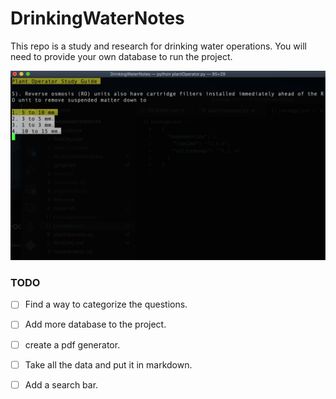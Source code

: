 # DrinkingWaterNotes
This repo is a study and research for drinking water operations.
You will need to provide your own database to run the project.



![showcase quiz](https://github.com/Nllii/DrinkingWaterNotes/blob/e0b5e8b4bd6dceac6ba0afeec1621ec02c7dd2f4/showcase.png)






### TODO
- [ ] Find a way to categorize the questions.
- [ ] Add more database to the project.
- [ ] create a pdf generator.
- [ ] Take all the data and put it in markdown.
- [ ] Add a search bar.

